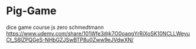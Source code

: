 # Pig-Game
dice game course js zero schmedtmann
https://www.udemy.com/share/101Wfe3@k7O0oaqgYrRiXoSK10NCLLWeyuCt_S6IZPQGeS-NHbGZJSwBTP8u0Zww9eJVdwXN/
